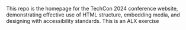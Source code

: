 This repo is the homepage for the TechCon 2024 conference website, demonstrating effective use of HTML structure, embedding media, and designing with accessibility standards. This is an ALX exercise 
